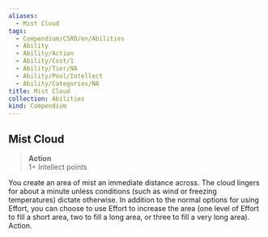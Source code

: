 ```yaml
---
aliases:
  - Mist Cloud
tags:
  - Compendium/CSRD/en/Abilities
  - Ability
  - Ability/Action
  - Ability/Cost/1
  - Ability/Tier/NA
  - Ability/Pool/Intellect
  - Ability/Categories/NA
title: Mist Cloud
collection: Abilities
kind: Compendium
---
```

## Mist Cloud  
>**Action**  
>1+ Intellect points
  
You create an area of mist an immediate distance across. The cloud lingers for about a minute unless conditions (such as wind or freezing temperatures) dictate otherwise. In addition to the normal options for using Effort, you can choose to use Effort to increase the area (one level of Effort to fill a short area, two to fill a long area, or three to fill a very long area). Action.